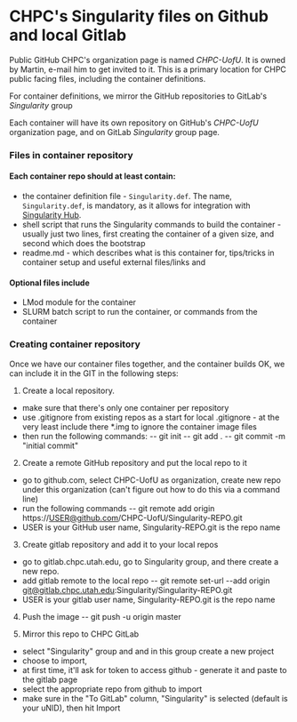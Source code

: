 # CHPC's Singularity files on Github and local Gitlab

Public GitHub CHPC's organization page is named *CHPC-UofU*. It is owned by Martin, e-mail him to get invited to it. This is a primary location for CHPC public facing files, including the container definitions.

For container definitions, we mirror the GitHub repositories to GitLab's *Singularity* group

Each container will have its own repository on GitHub's *CHPC-UofU* organization page, and on GitLab *Singularity* group page.

### Files in container repository

#### Each container repo should at least contain:
- the container definition file - `Singularity.def`. The name, `Singularity.def`, is mandatory, as it allows for integration with [Singularity Hub](https://singularity-hub.org/).
- shell script that runs the Singularity commands to build the container - usually just two lines, first creating the container of a given size, and second which does the bootstrap
- readme.md - which describes what is this container for, tips/tricks in container setup and useful external files/links and 

#### Optional files include
- LMod module for the container
- SLURM batch script to run the container, or commands from the container

### Creating container repository
Once we have our container files together, and the container builds OK, we can include it in the GIT in the following steps:

1. Create a local repository. 
 - make sure that there's only one container per repository
 - use .gitignore from existing repos as a start for local .gitignore - at the very least include there *.img to ignore the container image files
 - then run the following commands:
 -- git init
 -- git add .
 -- git commit -m "initial commit"

2. Create a remote GitHub repository and put the local repo to it
 - go to github.com, select CHPC-UofU as organization, create new repo under this organization (can't figure out how to do this via a command line)
 - run the following commands
 -- git remote add origin https://USER@github.com/CHPC-UofU/Singularity-REPO.git
 - USER is your GitHub user name, Singularity-REPO.git is the repo name

3. Create gitlab repository and add it to your local repos
 - go to gitlab.chpc.utah.edu, go to Singularity group, and there create a new repo.
 - add gitlab remote to the local repo 
 -- git remote set-url --add origin git@gitlab.chpc.utah.edu:Singularity/Singularity-REPO.git
 - USER is your gitlab user name, Singularity-REPO.git is the repo name

4. Push the image 
 -- git push -u origin master

3. Mirror this repo to CHPC GitLab
 - select "Singularity" group and and in this group create a new project
 - choose to import, 
 - at first time, it'll ask for token to access github - generate it and paste to the gitlab page
 - select the appropriate repo from github to import
 - make sure in the "To GitLab" column, "Singularity" is selected (default is your uNID), then hit Import


